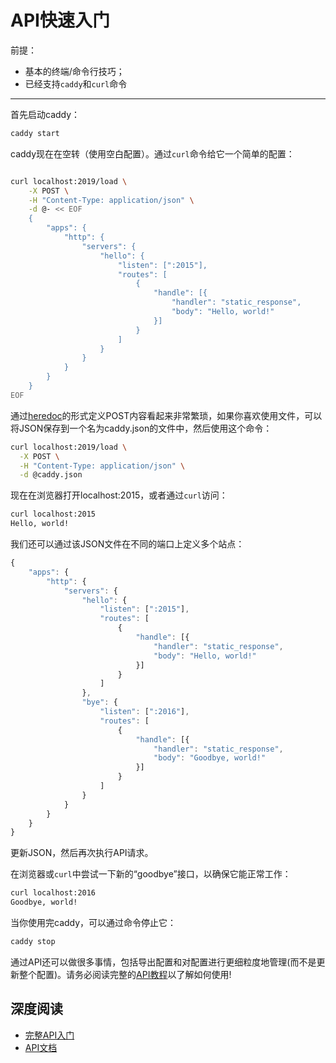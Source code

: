 # API快速入门

前提：
* 基本的终端/命令行技巧；
* 已经支持`caddy`和`curl`命令

----------------------------

首先启动caddy：

```bash
caddy start
```

caddy现在在空转（使用空白配置）。通过`curl`命令给它一个简单的配置：

```bash

curl localhost:2019/load \
	-X POST \
    -H "Content-Type: application/json" \
    -d @- << EOF
	{
		"apps": {
			"http": {
				"servers": {
					"hello": {
						"listen": [":2015"],
						"routes": [
							{
								"handle": [{
									"handler": "static_response",
									"body": "Hello, world!"
								}]
							}
						]
					}
				}
			}
		}
	}
EOF
```

通过[heredoc](https://en.wikipedia.org/wiki/Here_document#Unix_shells)的形式定义POST内容看起来非常繁琐，如果你喜欢使用文件，可以将JSON保存到一个名为caddy.json的文件中，然后使用这个命令：

```bash
curl localhost:2019/load \
  -X POST \
  -H "Content-Type: application/json" \
  -d @caddy.json
```

现在在浏览器打开localhost:2015，或者通过`curl`访问：

```bash
curl localhost:2015
Hello, world!

```

我们还可以通过该JSON文件在不同的端口上定义多个站点：

```javascript
{
	"apps": {
		"http": {
			"servers": {
				"hello": {
					"listen": [":2015"],
					"routes": [
						{
							"handle": [{
								"handler": "static_response",
								"body": "Hello, world!"
							}]
						}
					]
				},
				"bye": {
					"listen": [":2016"],
					"routes": [
						{
							"handle": [{
								"handler": "static_response",
								"body": "Goodbye, world!"
							}]
						}
					]
				}
			}
		}
	}
}
```

更新JSON，然后再次执行API请求。

在浏览器或`curl`中尝试一下新的“goodbye”接口，以确保它能正常工作：


```bash
curl localhost:2016
Goodbye, world!
```

当你使用完caddy，可以通过命令停止它：

```bash
caddy stop
```

通过API还可以做很多事情，包括导出配置和对配置进行更细粒度地管理(而不是更新整个配置)。请务必阅读完整的[API教程](../referrence/api.md)以了解如何使用!

## 深度阅读

* [完整API入门](../api-tutorial.md)
* [API文档](../api.md)